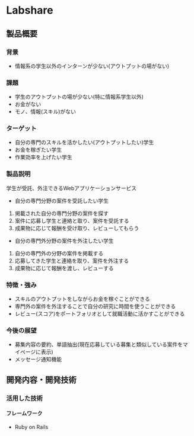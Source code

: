 # Labshare

## 製品概要
### 背景
- 情報系の学生以外のインターンが少ない(アウトプットの場がない)

### 課題
- 学生のアウトプットの場が少ない(特に情報系学生以外)
- お金がない
- モノ、情報(スキル)がない

### ターゲット
- 自分の専門のスキルを活かしたい(アウトプットしたい)学生
- お金を稼ぎたい学生
- 作業効率を上げたい学生

### 製品説明
学生が受託、外注できるWebアプリケーションサービス

- 自分の専門分野の案件を受託したい学生

1. 掲載された自分の専門分野の案件を探す
2. 案件に応募し学生と連絡と取り、案件を受託する
3. 成果物に応じて報酬を受け取り、レビューしてもらう

- 自分の専門外分野の案件を外注したい学生

1. 自分の専門外の分野の案件を掲載する
2. 応募してきた学生と連絡を取り、案件を外注する
3. 成果物に応じて報酬を渡し、レビューする

### 特徴・強み
- スキルのアウトプットをしながらお金を稼ぐことができる
- 専門外の案件を外注することで自分の研究に時間を使うことができる
- レビュー(スコア)をポートフォリオとして就職活動に活かすことができる

### 今後の展望
- 募集内容の要約、単語抽出(現在応募している募集と類似している案件をマイページに表示)
- メッセージ通知機能

## 開発内容・開発技術
### 活用した技術
#### フレームワーク
- Ruby on Rails
